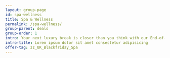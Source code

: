 ```yaml
---
layout: group-page
id: spa-wellness
title: Spa & Wellness
permalink: /spa-wellness/
group-parent: deals
group-order: 1
intro: Your next luxury break is closer than you think with our End-of-January SALE on stunning UK staycations! Head to the calming Cornish coast, make your way to the Lake District for unparalleled natural beauty or book a relaxing break in The Cotswolds. North, South, East and West - our UK staycation deals are the best you'll find!
intro-title: Lorem ipsum dolor sit amet consectetur adipisicing
offer-tag: zz_UK_Blackfriday_Spa
---
```

